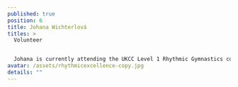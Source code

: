 ```yaml
---
published: true
position: 6
title: Johana Wichterlová
titles: >
  Volunteer


  Johana is currently attending the UKCC Level 1 Rhythmic Gymnastics coaching course.
avatar: /assets/rhythmicexcellence-copy.jpg
details: ""
---
```

